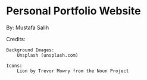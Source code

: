 # Personal Portfolio Website
By: Mustafa Salih


Credits:

	Background Images:
		Unsplash (unsplash.com)

	Icons:
		Lion by Trevor Mowry from the Noun Project

